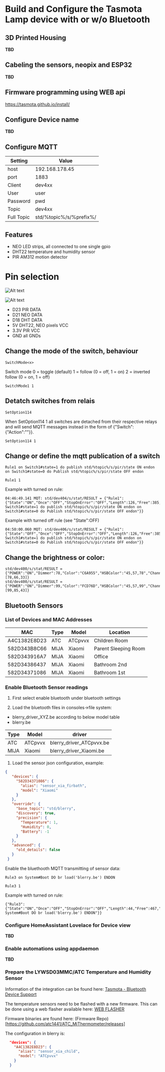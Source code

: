 # Build and Configure the Tasmota Lamp device with or w/o Bluetooth

## 3D Printed Housing
**TBD**

## Cabeling the sensors, neopix and ESP32
**TBD**

## Firmware programming using WEB api
https://tasmota.github.io/install/

## Configure Device name
**TBD**


## Configure MQTT

| Setting    | Value                   |
| ---------- | ----------------------- |
| host       | 192.168.178.45          |
| port       | 1883                    |
| Client     | dev4xx                  |
| User       | user                    |
| Password   | pwd                     |
| Topic      | dev4xx                  |
| Full Topic | std/%topic%/s/%prefix%/ |

## Features
- NEO LED strips, all connected to one single gpio
- DHT22 temperature and humidity sensor
- PIR AM312 motion detector

# Pin selection
![Alt text](esp32_pins.jpg)

![Alt text](esp32_usbc_pins.png)

- D23 PIR DATA
- D21 NEO DATA
- D18 DHT DATA
- 5V DHT22, NEO pixels VCC
- 3.3V PIR VCC
- GND all GNDs

## Change the mode of the switch, behaviour
```
SwitchMode<x>
```
Switch mode
0 = toggle (default)
1 = follow (0 = off, 1 = on)
2 = inverted follow (0 = on, 1 = off)

```
SwitchMode1 1
```

## Detatch switches from relais
```
SetOption114
```

When SetOption114 1 all switches are detached from their respective relays and will send MQTT messages instead in the form of {"Switch<x>":{"Action":"<state>"}}.

```
SetOption114 1
```


## Change or define the mqtt publication of a switch
```
Rule1 on Switch1#state=1 do publish std/%topic%/s/pir/state ON endon on Switch1#state=0 do Publish std/%topic%/s/pir/state OFF endon

Rule1 1
```

Example with turned on rule:
```
04:46:49.141 MQT: std/dev404/s/stat/RESULT = {"Rule1":{"State":"ON","Once":"OFF","StopOnError":"OFF","Length":126,"Free":385,"Rules":"on Switch1#state=1 do publish std/%topic%/s/pir/state ON endon on Switch1#state=0 do Publish std/%topic%/s/pir/state OFF endon"}}

```
Example with turned off rule (see "State":OFF)
```
04:50:00.060 MQT: std/dev406/s/stat/RESULT = {"Rule1":{"State":"OFF","Once":"OFF","StopOnError":"OFF","Length":126,"Free":385,"Rules":"on Switch1#state=1 do publish std/%topic%/s/pir/state ON endon on Switch1#state=0 do Publish std/%topic%/s/pir/state OFF endon"}}
```

## Change the brightness or color:
```
std/dev400/s/stat/RESULT = {"POWER":"ON","Dimmer":78,"Color":"C6A955","HSBColor":"45,57,78","Channel":[78,66,33]}
std/dev400/s/stat/RESULT = {"POWER":"ON","Dimmer":99,"Color":"FCD76D","HSBColor":"45,57,99","Channel":[99,85,43]}
```

## Bluetooth Sensors
### List of Devices and MAC Addresses

| MAC          | Type | Model   | Location             |
| ------------ | ---- | ------- | -------------------- |
| A4C1382E8D23 | ATC  | ATCpvvx | Children Room        |
| 582D343B8C66 | MIJA | Xiaomi  | Parent Sleeping Room |
| 582D343916A7 | MIJA | Xiaomi  | Office               |
| 582D34386437 | MIJA | Xiaomi  | Bathroom 2nd         |
| 582D34371086 | MIJA | Xiaomi  | Bathroom 1st         |

### Enable Bluetooth Sensor readings
1. First select enable bluetooth under bluetooth settings

2. Load the bluetooth files in consoles->file system:
- blerry_driver_XYZ.be according to below model table
- blerry.be

| Type | Model   | driver                   |
| ---- | ------- | ------------------------ |
| ATC  | ATCpvvx | blerry_driver_ATCpvvx.be |
| MIJA | Xiaomi  | blerry_driver_Xiaomi.be  |


1. Load the sensor json configuration, example:
```json
{
   "devices": {
     "582D34371086": {
       "alias": "sensor_xia_firbath",
       "model": "Xiaomi"
     }
   },
   "override": {
     "base_topic": "std/blerry",
     "discovery": true,
     "precision": {
       "Temperature": 1,
       "Humidity": 0,
       "Battery": -1
     }
   },
   "advanced": {
     "old_details": false
   }
 }
```

Enable the bluethooth MQTT transmitting of sensor data:
```
Rule3 on System#Boot DO br load('blerry.be') ENDON

Rule3 1
```
Example with turned on rule:
```
{"Rule3":{"State":"ON","Once":"OFF","StopOnError":"OFF","Length":44,"Free":467,"Rules":"ON System#Boot DO br load('blerry.be') ENDON"}}
```

### Configure HomeAssistant Lovelace for Device view
**TBD**

### Enable automations using appdaemon
**TBD**

### Prepare the LYWSD03MMC/ATC Temperature and Humidity Sensor
Information of the integration can be found here:
[Tasmota - Bluetooth Device Support](https://tasmota.github.io/docs/Bluetooth_ESP32/#supported-devices)

The temperature sensors need to be flashed with a new firmware. This can be done using a web flasher available here:
[WEB FLASHER](https://atc1441.github.io/TelinkFlasher.html)

Firmware binaries are found here:
(Firmware Repo)[https://github.com/atc1441/ATC_MiThermometer/releases]

The configuration in blerry is:
```json
  "devices": {
    "A4C1382E8D23": {
      "alias": "sensor_xia_child",
      "model": "ATCpvvx"
    }
  }

```


